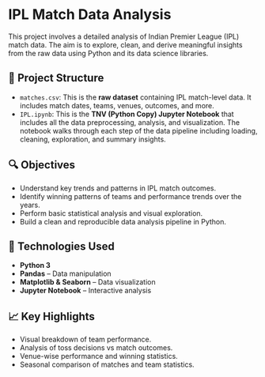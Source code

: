# IPL Match Data Analysis

This project involves a detailed analysis of Indian Premier League (IPL) match data. The aim is to explore, clean, and derive meaningful insights from the raw data using Python and its data science libraries.

## 📁 Project Structure

- `matches.csv`: This is the **raw dataset** containing IPL match-level data. It includes match dates, teams, venues, outcomes, and more.
- `IPL.ipynb`: This is the **TNV (Python Copy) Jupyter Notebook** that includes all the data preprocessing, analysis, and visualization. The notebook walks through each step of the data pipeline including loading, cleaning, exploration, and summary insights.

## 🔍 Objectives

- Understand key trends and patterns in IPL match outcomes.
- Identify winning patterns of teams and performance trends over the years.
- Perform basic statistical analysis and visual exploration.
- Build a clean and reproducible data analysis pipeline in Python.

## 🧰 Technologies Used

- **Python 3**
- **Pandas** – Data manipulation
- **Matplotlib & Seaborn** – Data visualization
- **Jupyter Notebook** – Interactive analysis

## 📈 Key Highlights

- Visual breakdown of team performance.
- Analysis of toss decisions vs match outcomes.
- Venue-wise performance and winning statistics.
- Seasonal comparison of matches and team statistics.
